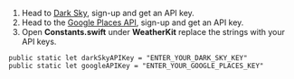 1. Head to [Dark Sky](https://darksky.net/dev), sign-up and get an API key.
2. Head to the [Google Places API](https://developers.google.com/places/ios-api/), sign-up and get an API key.
3. Open **Constants.swift** under **WeatherKit** replace the strings with your API keys.

```
public static let darkSkyAPIKey = "ENTER_YOUR_DARK_SKY_KEY"
public static let googleAPIKey = "ENTER_YOUR_GOOGLE_PLACES_KEY"
